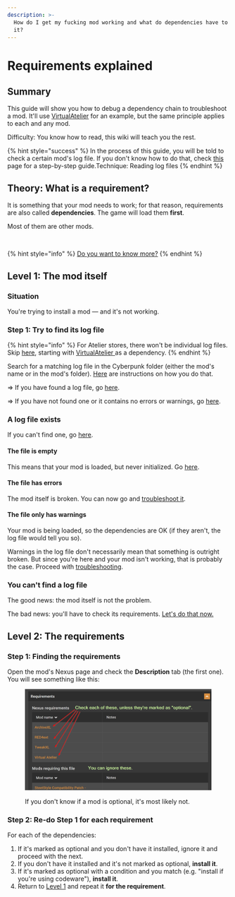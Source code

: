 ```yaml
---
description: >-
  How do I get my fucking mod working and what do dependencies have to do with
  it?
---
```


# Requirements explained

## Summary

This guide will show you how to debug a dependency chain to troubleshoot a mod. It'll use [VirtualAtelier](https://www.nexusmods.com/cyberpunk2077/mods/2987?tab=description) for an example, but the same principle applies to each and any mod.

Difficulty: You know how to read, this wiki will teach you the rest.

{% hint style="success" %}
In the process of this guide, you will be told to check a certain mod's log file. If you don't know how to do that, check [this](finding-and-reading-log-files.md) page for a step-by-step guide.Technique: Reading log files
{% endhint %}

## Theory: What is a requirement?

It is something that your mod needs to work; for that reason, requirements are also called **dependencies**. The game will load them **first**.

Most of them are other mods.

<figure><img src="https://i.imgur.com/pBMF2XN.jpg" alt=""><figcaption></figcaption></figure>

{% hint style="info" %}
[Do you want to know more?](../../modding-know-how/core-mods-frameworks/)
{% endhint %}

## Level 1: The mod itself

### Situation

You're trying to install a mod — and it's not working.

### Step 1: Try to find its log file

{% hint style="info" %}
For Atelier stores, there won't be individual log files. Skip [here](requirements-explained.md#level-2-the-requirements), starting with [VirtualAtelier ](https://www.nexusmods.com/cyberpunk2077/mods/2987)as a dependency.
{% endhint %}

Search for a matching log file in the Cyberpunk folder (either the mod's name or in the mod's folder). [Here](finding-and-reading-log-files.md) are instructions on how you do that.&#x20;

\=> If you have found a log file, go [here](requirements-explained.md#a-log-file-exists).

\=> If you have not found one or it contains no errors or warnings, go [here](requirements-explained.md#you-cant-find-a-log-file).

### A log file exists

If you can't find one, go [here](requirements-explained.md#the-file-only-has-warnings).

#### The file is empty

This means that your mod is loaded, but never initialized. Go [here](requirements-explained.md#you-cant-find-a-log-file).

#### The file has errors

The mod itself is broken. You can now go and [troubleshoot it](../../modding-know-how/user-guide-troubleshooting/#dealing-with-a-broken-mod).

#### The file only has warnings

Your mod is being loaded, so the dependencies are OK (if they aren't, the log file would tell you so).

Warnings in the log file don't necessarily mean that something is outright broken. But since you're here and your mod isn't working, that is probably the case. Proceed with [troubleshooting](../../modding-know-how/user-guide-troubleshooting/#dealing-with-a-broken-mod).

### You can't find a log file

The good news: the mod itself is not the problem.&#x20;

The bad news: you'll have to check its requirements. [Let's do that now.](requirements-explained.md#level-2-the-requirements)

## Level 2: The requirements

### Step 1: Finding the requirements

Open the mod's Nexus page and check the **Description** tab (the first one). You will see something like this:

<figure><img src="../../.gitbook/assets/dependencies_find_on_nexus.png" alt=""><figcaption><p>If you don't know if a mod is optional, it's most likely not.</p></figcaption></figure>

### Step 2: Re-do Step 1 for each requirement&#x20;

For each of the dependencies:

1. If it's marked as optional and you don't have it installed, ignore it and proceed with the next.
2. If you don't have it installed and it's not marked as optional, **install it**.
3. If it's marked as optional with a condition and you match (e.g. "install if you're using codeware"), **install it**.&#x20;
4. Return to [Level 1](requirements-explained.md#level-1-the-mod-itself) and repeat it **for the requirement**.&#x20;

